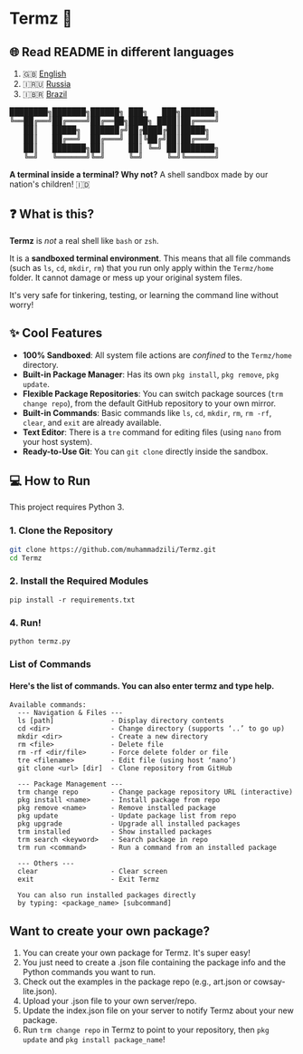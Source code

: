 # Termz 🚀
## 🌐 Read README in different languages
1. 🇬🇧 [English](https://github.com/muhammadzili/tree/main/readme/english.md)
2. 🇮🇷🇺 [Russia](https://github.com/muhammadzili/tree/main/readme/russia.md)
3. 🇮🇧🇷 [Brazil](https://github.com/muhammadzili/tree/main/readme/brazil.md)


<pre>
████████╗███████╗██████╗ ███╗   ███╗███████╗
╚══██╔══╝██╔════╝██╔══██╗████╗ ████║██╔════╝
   ██║   █████╗  ██████╔╝██╔████╔██║█████╗  
   ██║   ██╔══╝  ██╔═══╝ ██║╚██╔╝██║██╔══╝  
   ██║   ███████╗██║     ██║ ╚═╝ ██║███████╗
   ╚═╝   ╚══════╝╚═╝     ╚═╝     ╚═╝╚══════╝
</pre>

**A terminal inside a terminal? Why not?**
A shell sandbox made by our nation's children! 🇮🇩

## ❓ What is this?

**Termz** is *not* a real shell like `bash` or `zsh`.

It is a **sandboxed terminal environment**. This means that all file commands (such as `ls`, `cd`, `mkdir`, `rm`) that you run only apply within the `Termz/home` folder. It cannot damage or mess up your original system files.

It's very safe for tinkering, testing, or learning the command line without worry!

## ✨ Cool Features

* **100% Sandboxed**: All system file actions are *confined* to the `Termz/home` directory.
* **Built-in Package Manager**: Has its own `pkg install`, `pkg remove`, `pkg update`.
* **Flexible Package Repositories**: You can switch package sources (`trm change repo`), from the default GitHub repository to your own mirror.
* **Built-in Commands**: Basic commands like `ls`, `cd`, `mkdir`, `rm`, `rm -rf`, `clear`, and `exit` are already available.
* **Text Editor**: There is a `tre` command for editing files (using `nano` from your host system).
* **Ready-to-Use Git**: You can `git clone` directly inside the sandbox.

## 💻 How to Run

This project requires Python 3.

### 1. Clone the Repository

```bash
git clone https://github.com/muhammadzili/Termz.git
cd Termz
```

### 2. Install the Required Modules
```
pip install -r requirements.txt
```

### 4. Run!
```
python termz.py
```

### List of Commands
#### Here's the list of commands. You can also enter termz and type help.
```
Available commands:
  --- Navigation & Files ---
  ls [path]              - Display directory contents
  cd <dir>               - Change directory (supports ‘..’ to go up)
  mkdir <dir>            - Create a new directory
  rm <file>              - Delete file
  rm -rf <dir/file>      - Force delete folder or file
  tre <filename>         - Edit file (using host ‘nano’)
  git clone <url> [dir]  - Clone repository from GitHub
  
  --- Package Management ---
  trm change repo        - Change package repository URL (interactive)
  pkg install <name>     - Install package from repo
  pkg remove <name>      - Remove installed package
  pkg update             - Update package list from repo
  pkg upgrade            - Upgrade all installed packages
  trm installed          - Show installed packages
  trm search <keyword>   - Search package in repo
  trm run <command>      - Run a command from an installed package
  
  --- Others ---
  clear                  - Clear screen
  exit                   - Exit Termz
  
  You can also run installed packages directly
  by typing: <package_name> [subcommand]
```

## Want to create your own package?
1. You can create your own package for Termz. It's super easy!
2. You just need to create a .json file containing the package info and the Python commands you want to run.
3. Check out the examples in the package repo (e.g., art.json or cowsay-lite.json).
4. Upload your .json file to your own server/repo.
5. Update the index.json file on your server to notify Termz about your new package.
6. Run `trm change repo` in Termz to point to your repository, then `pkg update` and `pkg install package_name`!

